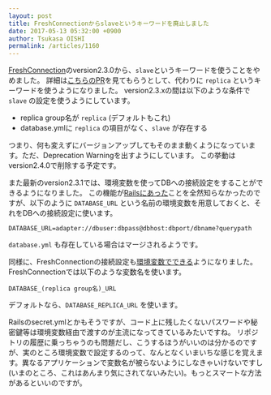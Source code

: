 ```yaml
---
layout: post
title: FreshConnectionからslaveというキーワードを廃止しました
date: 2017-05-13 05:32:00 +0900
author: Tsukasa OISHI
permalink: /articles/1160
---
```


[FreshConnection](https://github.com/tsukasaoishi/fresh_connection)のversion2.3.0から、`slave`というキーワードを使うことをやめました。
詳細は[こちらのPR](https://github.com/tsukasaoishi/fresh_connection/pull/13)を見てもらうとして、代わりに `replica` というキーワードを使うようになりました。
version2.3.xの間は以下のような条件で `slave` の設定を使うようにしています。

- replica group名が `replica` (デフォルトもこれ)
- database.ymlに `replica` の項目がなく、`slave` が存在する

つまり、何も変えずにバージョンアップしてもそのまま動くようになっています。ただ、Deprecation Warningを出すようにしています。
この挙動は version2.4.0で削除する予定です。

また最新のversion2.3.1では、環境変数を使ってDBへの接続設定をすることができるようになりました。
この機能が[Railsにあった](https://railsguides.jp/configuring.html#%E3%83%87%E3%83%BC%E3%82%BF%E3%83%99%E3%83%BC%E3%82%B9%E3%82%92%E8%A8%AD%E5%AE%9A%E3%81%99%E3%82%8B)ことを全然知らなかったのですが、以下のように `DATABASE_URL` という名前の環境変数を用意しておくと、それをDBへの接続設定に使います。
```
DATABASE_URL=adapter://dbuser:dbpass@dbhost:dbport/dbname?querypath
```
`database.yml` も存在している場合はマージされるようです。

同様に、FreshConnectionの接続設定も[環境変数でできる](https://github.com/tsukasaoishi/fresh_connection#replica-configuration-with-environment-variables)ようになりました。
FreshConnectionでは以下のような変数名を使います。
```
DATABASE_(replica group名)_URL
```
デフォルトなら、`DATABASE_REPLICA_URL` を使います。

Railsのsecret.ymlとかもそうですが、コード上に残したくないパスワードや秘密鍵等は環境変数経由で渡すのが主流になってきているみたいですね。
リポジトリの履歴に乗っちゃうのも問題だし、こうするほうがいいのは分かるのですが、実のところ環境変数で設定するのって、なんとなくいまいちな感じを覚えます。異なるアプリケーションで変数名が被らないようにしなきゃいけないですし(いまのところ、これはあんまり気にされてないみたい)。もっとスマートな方法があるといいのですが。
